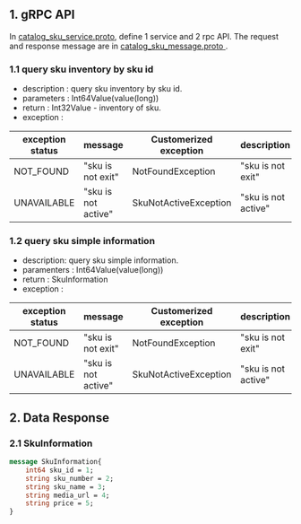 ## 1. gRPC API
In [catalog_sku_service.proto](https://github.com/reactivesw/catalog_proto/blob/master/catalog_sku_service.proto), define 1 service and 2 rpc API.
The request and response message are in [catalog_sku_message.proto
](https://github.com/reactivesw/catalog_proto/blob/master/catalog_sku_message.proto).
### 1.1 query sku inventory by sku id
* description : query sku inventory by sku id.
* parameters : Int64Value(value(long))
* return : Int32Value - inventory of sku.
* exception :

exception status | message | Customerized exception | description
--------|---------|------------------------|--------------
NOT_FOUND  | "sku is not exit" | NotFoundException | "sku is not exit"
UNAVAILABLE | "sku is not active" | SkuNotActiveException | "sku is not active"

### 1.2 query sku simple information
* description: query sku simple information.
* paramenters : Int64Value(value(long))
* return : SkuInformation
* exception : 

exception status | message | Customerized exception | description
--------|---------|------------------------|--------------
NOT_FOUND  | "sku is not exit" | NotFoundException | "sku is not exit"
UNAVAILABLE | "sku is not active" | SkuNotActiveException | "sku is not active"

## 2. Data Response

### 2.1 SkuInformation
```proto
message SkuInformation{
    int64 sku_id = 1;
    string sku_number = 2;
    string sku_name = 3;
    string media_url = 4;
    string price = 5;
}
```